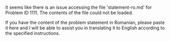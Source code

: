 It seems like there is an issue accessing the file 'statement-ro.md' for Problem ID 1111. The contents of the file could not be loaded. 

If you have the content of the problem statement in Romanian, please paste it here and I will be able to assist you in translating it to English according to the specified instructions.